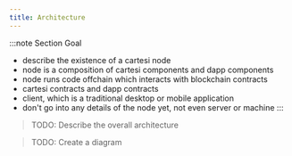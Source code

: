 ```yaml
---
title: Architecture
---
```


:::note Section Goal
- describe the existence of a cartesi node
- node is a composition of cartesi components and dapp components
- node runs code offchain which interacts with blockchain contracts
- cartesi contracts and dapp contracts
- client, which is a traditional desktop or mobile application
- don't go into any details of the node yet, not even server or machine
:::

> TODO: Describe the overall architecture

> TODO: Create a diagram
